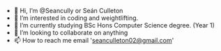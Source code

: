 - 👋 Hi, I’m @Seancully or Seán Culleton
- 👀 I’m interested in coding and weightlifting.
- 🌱 I’m currently studying BSc Hons Computer Science degree. (Year 1)
- 💞️ I’m looking to collaborate on anything
- 📫 How to reach me email 'seanculleton02@gmail.com'

<!---
Seancully/Seancully is a ✨ special ✨ repository because its `README.md` (this file) appears on your GitHub profile.
You can click the Preview link to take a look at your changes.
--->
